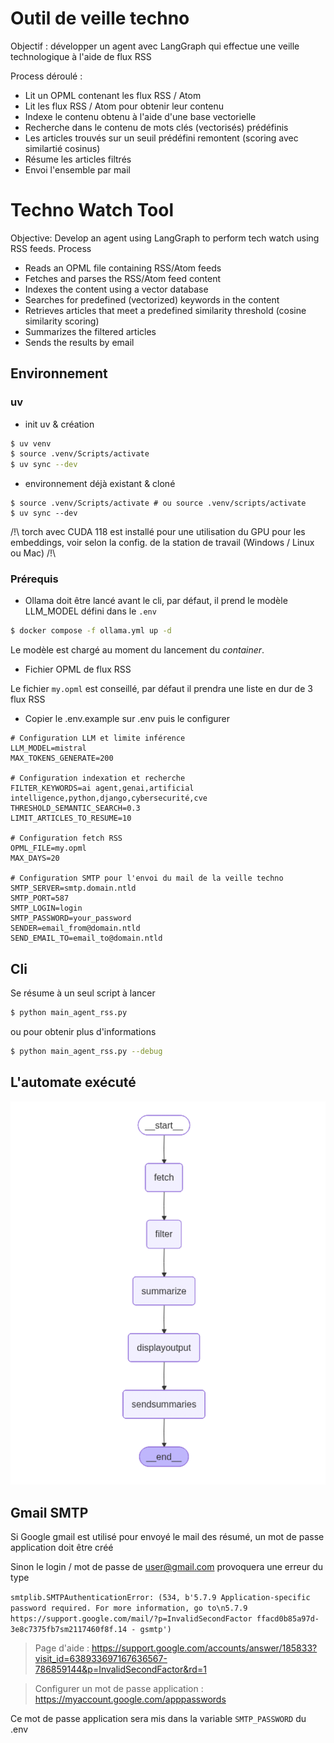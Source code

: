 # Outil de veille techno

Objectif : développer un agent avec LangGraph qui effectue une veille technologique à l'aide de flux RSS

Process déroulé :

- Lit un OPML contenant les flux RSS / Atom
- Lit les flux RSS / Atom pour obtenir leur contenu
- Indexe le contenu obtenu à l'aide d'une base vectorielle
- Recherche dans le contenu de mots clés (vectorisés) prédéfinis 
- Les articles trouvés sur un seuil prédéfini remontent (scoring avec similartié cosinus)
- Résume les articles filtrés
- Envoi l'ensemble par mail

# Techno Watch Tool

Objective: Develop an agent using LangGraph to perform tech watch using RSS feeds.
Process

- Reads an OPML file containing RSS/Atom feeds
- Fetches and parses the RSS/Atom feed content
- Indexes the content using a vector database
- Searches for predefined (vectorized) keywords in the content
- Retrieves articles that meet a predefined similarity threshold (cosine similarity scoring)
- Summarizes the filtered articles
- Sends the results by email

## Environnement

### uv

- init uv & création

```bash
$ uv venv
$ source .venv/Scripts/activate
$ uv sync --dev
```

- environnement déjà existant & cloné

```
$ source .venv/Scripts/activate # ou source .venv/scripts/activate
$ uv sync --dev
```

/!\ torch avec CUDA 118 est installé pour une utilisation du GPU pour les embeddings, voir selon la config. de la station de travail (Windows / Linux ou Mac) /!\

### Prérequis

- Ollama doit être lancé avant le cli, par défaut, il prend le modèle LLM_MODEL défini dans le `.env`


```bash
$ docker compose -f ollama.yml up -d
```

Le modèle est chargé au moment du lancement du _container_.

- Fichier OPML de flux RSS

Le fichier `my.opml` est conseillé, par défaut il prendra une liste en dur de 3 flux RSS

- Copier le .env.example sur .env puis le configurer 

```
# Configuration LLM et limite inférence
LLM_MODEL=mistral
MAX_TOKENS_GENERATE=200

# Configuration indexation et recherche
FILTER_KEYWORDS=ai agent,genai,artificial intelligence,python,django,cybersecurité,cve
THRESHOLD_SEMANTIC_SEARCH=0.3
LIMIT_ARTICLES_TO_RESUME=10

# Configuration fetch RSS
OPML_FILE=my.opml
MAX_DAYS=20

# Configuration SMTP pour l'envoi du mail de la veille techno
SMTP_SERVER=smtp.domain.ntld
SMTP_PORT=587
SMTP_LOGIN=login
SMTP_PASSWORD=your_password
SENDER=email_from@domain.ntld
SEND_EMAIL_TO=email_to@domain.ntld
```


## Cli

Se résume à un seul script à lancer

```bash
$ python main_agent_rss.py
```

ou pour obtenir plus d'informations 

```bash
$ python main_agent_rss.py --debug
```

## L'automate exécuté 

![Schéma généré](schema-graphe.png)

## Gmail SMTP

Si Google gmail est utilisé pour envoyé le mail des résumé, un mot de passe application doit être créé 

Sinon le login / mot de passe de user@gmail.com provoquera une erreur du type

`smtplib.SMTPAuthenticationError: (534, b'5.7.9 Application-specific password required. For more information, go to\n5.7.9  https://support.google.com/mail/?p=InvalidSecondFactor ffacd0b85a97d-3e8c7375fb7sm2117460f8f.14 - gsmtp')`

> Page d'aide : https://support.google.com/accounts/answer/185833?visit_id=638933697167636567-786859144&p=InvalidSecondFactor&rd=1 

> Configurer un mot de passe application : https://myaccount.google.com/apppasswords 

Ce mot de passe application sera mis dans la variable `SMTP_PASSWORD` du .env

